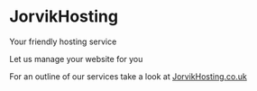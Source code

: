 # JorvikHosting
Your friendly hosting service

Let us manage your website for you

For an outline of our services take a look at [JorvikHosting.co.uk](https://jorvikhosting.co.uk/ "JorvikHosting")

